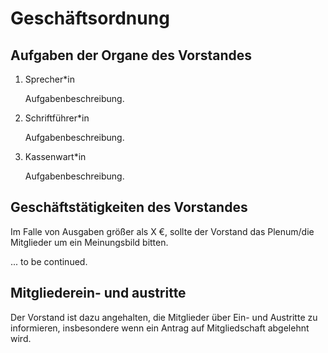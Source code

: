 # Geschäftsordnung

## Aufgaben der Organe des Vorstandes

1. Sprecher*in

    Aufgabenbeschreibung.

2. Schriftführer*in

    Aufgabenbeschreibung.

3. Kassenwart*in

    Aufgabenbeschreibung.

## Geschäftstätigkeiten des Vorstandes

Im Falle von Ausgaben größer als X €, sollte der Vorstand das Plenum/die Mitglieder
um ein Meinungsbild bitten.

... to be continued.

## Mitgliederein- und austritte

Der Vorstand ist dazu angehalten, die Mitglieder über Ein- und Austritte zu informieren,
insbesondere wenn ein Antrag auf Mitgliedschaft abgelehnt wird.
